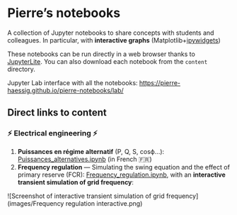 # Pierre’s notebooks

A collection of Jupyter notebooks to share concepts with students and colleagues. In particular, with **interactive graphs** (Matplotlib+[ipywidgets](https://ipywidgets.readthedocs.io/en/stable/))

These notebooks can be run directly in a web browser thanks to [JupyterLite](https://jupyterlite.readthedocs.io/). You can also download each notebook from the `content` directory.

Jupyter Lab interface with all the notebooks: https://pierre-haessig.github.io/pierre-notebooks/lab/

## Direct links to content

### ⚡ Electrical engineering ⚡

1. **Puissances en régime alternatif** (P, Q, S, cosϕ…): [Puissances_alternatives.ipynb](https://pierre-haessig.github.io/pierre-notebooks/retro/notebooks/?path=Puissances_alternatives.ipynb) (in French 🇫🇷)
2. **Frequency regulation** — Simulating the swing equation and the effect of primary reserve (FCR): [Frequency_regulation.ipynb](https://pierre-haessig.github.io/pierre-notebooks/retro/notebooks/?path=Frequency_regulation.ipynb), with an **interactive transient simulation of grid frequency**: 

![Screenshot of interactive transient simulation of grid frequency](images/Frequency regulation interactive.png)
